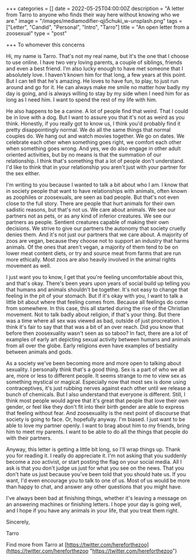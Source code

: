 +++
categories = []
date = 2022-05-25T04:00:00Z
description = "A letter from Tarro to anyone who finds their way here without knowing who we are."
image = "/images/mediamodifier-qji5chuki_w-unsplash.png"
tags = ["Letter", "Candid", "Personal", "Intro", "Tarro"]
title = "An open letter from a zoosexual"
type = "post"

+++
To whomever this concerns

Hi, my name is Tarro. That's not my real name, but it's the one that I choose to use online. I have two very loving parents, a couple of siblings, friends and even a best friend. I'm also lucky enough to have met someone that I absolutely love. I haven't known him for that long, a few years at this point. But I can tell that he's amazing. He loves to have fun, to play, to just run around and go for it. He can always make me smile no matter how badly my day is going, and is always willing to stay by my side when I need him for as long as I need him. I want to spend the rest of my life with him.

He also happens to be a canine. A lot of people find that weird. That I could be in love with a dog. But I want to assure you that it's not as weird as you think. Honestly, if you really got to know us, I think you'd probably find it pretty disappointingly normal. We do all the same things that normal couples do. We hang out and watch movies together. We go on dates. We celebrate each other when something goes right, we comfort each other when something goes wrong. And yes, we do also engage in other adult oriented activities, but by no means is that the summation of our relationship. I think that's something that a lot of people don't understand. I'd like to think that in your relationship you aren't just with your partner for the sex either.

I'm writing to you because I wanted to talk a bit about who I am. I know that in society people that want to have relationships with animals, often known as zoophiles or zoosexuals, are seen as bad people. But that's not even close to the full story. There are people that hurt animals for their own sadistic reasons, but that's not us. We care about animals. We see our partners not as pets, or as any kind of inferior creatures. We see our partners as people. Sentient creatures capable of making their own decisions. We strive to give our partners the autonomy that society cruelly denies them. And it's not just our partners that we care about. A majority of zoos are vegan, because they choose not to support an industry that harms animals. Of the ones that aren't vegan, a majority of them tend to be on lower meat content diets, or try and source meat from farms that are run more ethically. Most zoos are also heavily involved in the animal rights movement as well.

I just want you to know, I get that you're feeling uncomfortable about this, and that's okay. There's been years upon years of social build up telling you that humans and animals shouldn't be together. It's not easy to change that feeling in the pit of your stomach. But if it's okay with you, I want to talk a little bit about where that feeling comes from. Because all feelings do come from somewhere. In this case, this all started during the rise of the Christian movement. Not to talk badly about religion, if that's your thing. But there was a time where all sex was viewed as bad, outside of just procreation. I think it's fair to say that that was a bit of an over reach. Did you know that before then zoosexuality wasn't seen as so taboo? In fact, there are a lot of examples of early art depicting sexual activity between humans and animals from all over the globe. Early religions even have examples of bestiality between animals and gods.

As a society we've been becoming more and more open to talking about sexuality. I personally think that's a good thing. Sex is a part of who we all are, more or less to different people. It seems strange to me to view sex as something mystical or magical. Especially now that most sex is done using contraceptives, it's just rubbing nerves against each other until we release a bunch of chemicals. But I also understand that everyone is different. Still, I think most people would agree that it's great that people that love their own gender, or feel like they don't fit into their birth gender are able to express that feeling without fear. And zoosexuality is the next point of discourse that society is going to face. Or, hopefully anyway. I'm biased. I just want to be able to love my partner openly. I want to brag about him to my friends, bring him to meet my parents. I want to be able to do all the things that people do with their partners.

Anyway, this letter is getting a little bit long, so I'll wrap things up. Thank you for reading it. I really do appreciate it. I'm not asking that you suddenly become a zoo activist, or start posting the flag on your social media. All I ask is that you don't judge us just for what you see on the news. That you don't hate us just because you've been told that you should hate us. If you want, I'd even encourage you to talk to one of us. Most of us would be more than happy to chat, and answer any other questions that you might have.

I've always been bad at finishing things, whether it's leaving a message on an answering machines or finishing letters. I hope your day is going well, and I hope if you have any animals in your life, that you treat them right.

Sincerely,

Tarro

Find more from Tarro at [https://twitter.com/hereforthezoo](https://twitter.com/hereforthezoo "https://twitter.com/hereforthezoo")